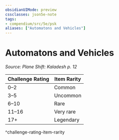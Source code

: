 ```yaml
---
obsidianUIMode: preview
cssclasses: json5e-note
tags:
- compendium/src/5e/psk
aliases: ["Automatons and Vehicles"]
---
```

# Automatons and Vehicles
*Source: Plane Shift: Kaladesh p. 12* 

| Challenge Rating | Item Rarity |
|------------------|-------------|
| 0–2 | Common |
| 3–5 | Uncommon |
| 6–10 | Rare |
| 11–16 | Very rare |
| 17+ | Legendary |
^challenge-rating-item-rarity
